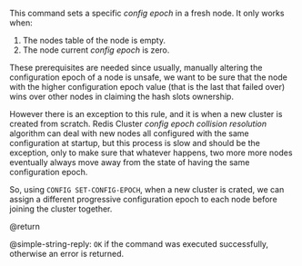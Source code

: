 This command sets a specific *config epoch* in a fresh node. It only works when:

1. The nodes table of the node is empty.
2. The node current *config epoch* is zero.

These prerequisites are needed since usually, manually altering the
configuration epoch of a node is unsafe, we want to be sure that the node with
the higher configuration epoch value (that is the last that failed over) wins
over other nodes in claiming the hash slots ownership.

However there is an exception to this rule, and it is when a new
cluster is created from scratch. Redis Cluster *config epoch collision
resolution* algorithm can deal with new nodes all configured with the
same configuration at startup, but this process is slow and should be
the exception, only to make sure that whatever happens, two more more
nodes eventually always move away from the state of having the same
configuration epoch.

So, using `CONFIG SET-CONFIG-EPOCH`, when a new cluster is crated, we can
assign a different progressive configuration epoch to each node before
joining the cluster together.

@return

@simple-string-reply: `OK` if the command was executed successfully, otherwise an error is returned.
